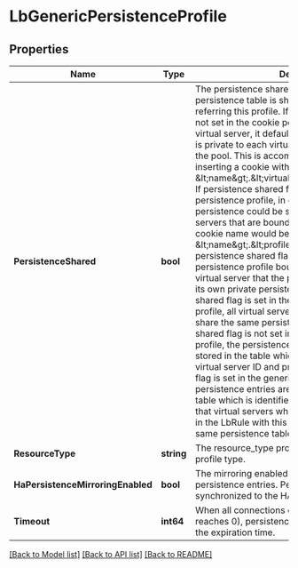 # LbGenericPersistenceProfile

## Properties
Name | Type | Description | Notes
------------ | ------------- | ------------- | -------------
**PersistenceShared** | **bool** | The persistence shared flag identifies whether the persistence table is shared among virtual-servers referring this profile. If persistence shared flag is not set in the cookie persistence profile bound to a virtual server, it defaults to cookie persistence that is private to each virtual server and is qualified by the pool. This is accomplished by load balancer inserting a cookie with name in the format &amp;lt;name&amp;gt;.&amp;lt;virtual_server_id&amp;gt;.&amp;lt;pool_id&amp;gt;. If persistence shared flag is set in the cookie persistence profile, in cookie insert mode, cookie persistence could be shared across multiple virtual servers that are bound to the same pools. The cookie name would be changed to &amp;lt;name&amp;gt;.&amp;lt;profile-id&amp;gt;.&amp;lt;pool-id&amp;gt;. If persistence shared flag is not set in the sourceIp persistence profile bound to a virtual server, each virtual server that the profile is bound to maintains its own private persistence table. If persistence shared flag is set in the sourceIp persistence profile, all virtual servers the profile is bound to share the same persistence table. If persistence shared flag is not set in the generic persistence profile, the persistence entries are matched and stored in the table which is identified using both virtual server ID and profile ID. If persistence shared flag is set in the generic persistence profile, the persistence entries are matched and stored in the table which is identified using profile ID. It means that virtual servers which consume the same profile in the LbRule with this flag enabled are sharing the same persistence table.  | [optional] [default to false]
**ResourceType** | **string** | The resource_type property identifies persistence profile type.  | [default to null]
**HaPersistenceMirroringEnabled** | **bool** | The mirroring enabled flag is to synchronize persistence entries. Persistence entries are not synchronized to the HA peer by default.  | [optional] [default to false]
**Timeout** | **int64** | When all connections complete (reference count reaches 0), persistence entry timer is started with the expiration time.  | [optional] [default to 300]

[[Back to Model list]](../README.md#documentation-for-models) [[Back to API list]](../README.md#documentation-for-api-endpoints) [[Back to README]](../README.md)

